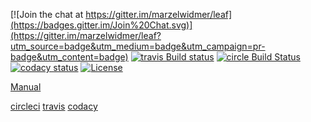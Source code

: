 
[codacy-image]: https://www.codacy.com/project/badge/fe2c9325e1f34ecfb8dbc79012e2c719
[codacy-url]: https://www.codacy.com/public/marzelwidmer/leaf
[travis-image]: https://img.shields.io/travis/marzelwidmer/leaf.svg?style=flat-square
[travis-url]: https://travis-ci.org/marzelwidmer/leaf
[license-image]: http://img.shields.io/:license-Apache2.0-blue.svg?style=flat-square
[license-url]: LICENSE
[circle-image]: https://circleci.com/gh/marzelwidmer/leaf.svg?style=shield&circle-token=:circle-token
[circle-url]: https://circleci.com/gh/marzelwidmer/leaf/tree/develop


[![Join the chat at https://gitter.im/marzelwidmer/leaf](https://badges.gitter.im/Join%20Chat.svg)](https://gitter.im/marzelwidmer/leaf?utm_source=badge&utm_medium=badge&utm_campaign=pr-badge&utm_content=badge)
[![travis Build status][travis-image]][travis-url]
[![circle Build Status][circle-image]][circle-url]
[![codacy status][codacy-image]][codacy-url]
[![License][license-image]][license-url]


[Manual](https://raw.githubusercontent.com/marzelwidmer/leaf/develop/src/docs/asciidoc/manual.adoc)

[circleci](https://circleci.com/gh/marzelwidmer)
[travis](https://travis-ci.org/marzelwidmer/leaf)
[codacy](https://www.codacy.com/app/marzelwidmer/leaf/dashboard)

 
 


